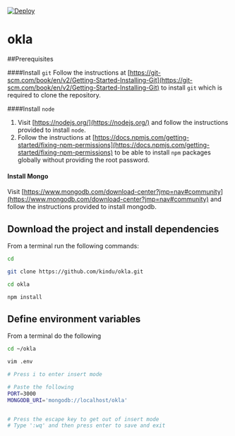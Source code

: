 [![Deploy](https://www.herokucdn.com/deploy/button.svg)](https://heroku.com/deploy)
# okla

##Prerequisites

####Install `git`
Follow the instructions at [https://git-scm.com/book/en/v2/Getting-Started-Installing-Git](https://git-scm.com/book/en/v2/Getting-Started-Installing-Git) to install `git` which is required to clone the repository.

####Install `node`
1. Visit [https://nodejs.org/](https://nodejs.org/) and follow the instructions provided to install `node`.
2. Follow the instructions at [https://docs.npmjs.com/getting-started/fixing-npm-permissions](https://docs.npmjs.com/getting-started/fixing-npm-permissions) to be able to install `npm` packages globally without providing the root password.

#### Install Mongo
Visit [https://www.mongodb.com/download-center?jmp=nav#community](https://www.mongodb.com/download-center?jmp=nav#community) and follow the instructions provided to install mongodb.

## Download the project and install dependencies
From a terminal run the following commands:

```bash
cd

git clone https://github.com/kindu/okla.git

cd okla

npm install
```

## Define environment variables
From a terminal do the following

```bash
cd ~/okla

vim .env

# Press i to enter insert mode

# Paste the following
PORT=3000
MONGODB_URI='mongodb://localhost/okla'


# Press the escape key to get out of insert mode
# Type ':wq' and then press enter to save and exit

```
